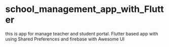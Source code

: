 # school_management_app_with_Flutter
this is app for manage teacher and student portal. Flutter based app with using Shared Preferences and firebase with Awesome UI
